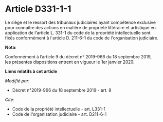 # Article D331-1-1

Le siège et le ressort des   tribunaux judiciaires ayant compétence exclusive pour connaître des actions en matière de
propriété littéraire et artistique en application de l'article L. 331-1 du code de la propriété intellectuelle sont fixés
conformément à l'article D. 211-6-1 du code de l'organisation judiciaire.

**Nota:**

Conformément à l’article 9 du décret n° 2019-966 du 18 septembre 2019, les présentes dispositions entrent en vigueur le 1er
janvier 2020.

**Liens relatifs à cet article**

_Modifié par_:

  - Décret n°2019-966 du 18 septembre 2019 - art. 8

_Cite_:

  - Code de la propriété intellectuelle - art. L331-1
  - Code de l'organisation judiciaire - art. D211-6-1
